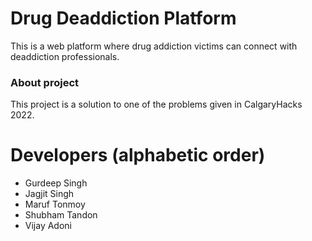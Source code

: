 # Drug Deaddiction Platform
This is a web platform where drug addiction victims can connect with deaddiction professionals. 
### About project
This project is a solution to one of the problems given in CalgaryHacks 2022.
# Developers (alphabetic order)
- Gurdeep Singh
- Jagjit Singh
- Maruf Tonmoy
- Shubham Tandon
- Vijay Adoni
